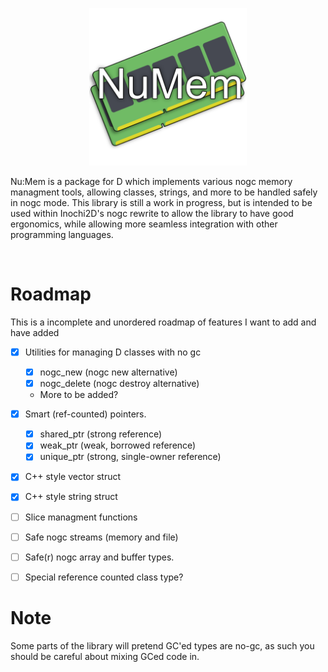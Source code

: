 <p align="center">
  <img src="numem.png" alt="NuMem" style="width: 50%; max-width: 512px; height: auto;">
</p>

Nu:Mem is a package for D which implements various nogc memory managment tools, allowing classes, strings, and more to be handled safely in nogc mode.
This library is still a work in progress, but is intended to be used within Inochi2D's nogc rewrite to allow the library to have good ergonomics, 
while allowing more seamless integration with other programming languages.

&nbsp;
&nbsp;
&nbsp;

# Roadmap
This is a incomplete and unordered roadmap of features I want to add and have added

 - [x] Utilities for managing D classes with no gc
   - [x] nogc_new (nogc new alternative)
   - [x] nogc_delete (nogc destroy alternative)
   - More to be added?
 - [x] Smart (ref-counted) pointers.
   - [x] shared_ptr (strong reference)
   - [x] weak_ptr (weak, borrowed reference)
   - [x] unique_ptr (strong, single-owner reference)
 - [x] C++ style vector struct
 - [x] C++ style string struct
 - [ ] Slice managment functions
 - [ ] Safe nogc streams (memory and file)
 - [ ] Safe(r) nogc array and buffer types.
 - [ ] Special reference counted class type?


# Note
Some parts of the library will pretend GC'ed types are no-gc, as such you should be careful about mixing GCed code in.